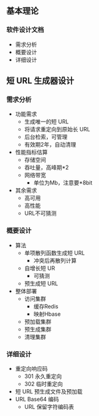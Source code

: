 ## 基本理论

### 软件设计文档

- 需求分析
- 概要设计
- 详细设计

## 短 URL 生成器设计

### 需求分析

- 功能需求
  - 生成唯一的短 URL
  - 将请求重定向到原始长 URL
  - 后台检索，可管理
  - 有效期2年，自动清理
- 性能指标估算
  - 存储空间
  - 吞吐量，高峰期*2
  - 网络带宽
    - 单位为Mb，注意要*8bit
- 其余需求
  - 高可用
  - 高性能
  - URL不可猜测

### 概要设计

- 算法
  - 单项散列函数生成短 URL
    - 冲突后再散列计算
  - 自增长短 UR
    - 可猜测
  - 预生成短 URL
- 整体部署
  - 访问集群
    - 缓存Redis
    - 映射Hbase
  - 预加载集群
  - 预生成集群
  - 清理集群

### 详细设计

- 重定向响应码
  - 301 永久重定向
  - 302 临时重定向
- 短 URL 预生成文件及预加载
- URL Base64 编码
  - URL 保留字符编码表
